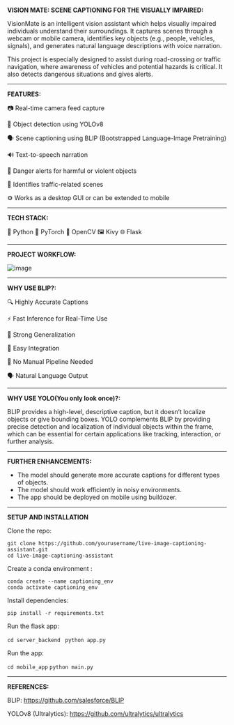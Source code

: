 **VISION MATE: SCENE CAPTIONING FOR THE VISUALLY IMPAIRED:**


VisionMate is an intelligent vision assistant which helps visually impaired individuals understand their surroundings. It captures scenes through a webcam or mobile camera, identifies key objects (e.g., people, vehicles, signals), and generates natural language descriptions with voice narration.

This project is especially designed to assist during road-crossing or traffic navigation, where awareness of vehicles and potential hazards is critical. It also detects dangerous situations and gives alerts.

---

**FEATURES:**


📷 Real-time camera feed capture

🧠 Object detection using YOLOv8

🗣️ Scene captioning using BLIP (Bootstrapped Language-Image Pretraining)

🔊 Text-to-speech narration

🛑 Danger alerts for harmful or violent objects

🚦 Identifies traffic-related scenes

⚙️ Works as a desktop GUI or can be extended to mobile

---

**TECH STACK:**



🐍 Python 🔦 PyTorch 📸 OpenCV 🖼️ Kivy 🌐 Flask

---


**PROJECT WORKFLOW:**

![image](https://github.com/user-attachments/assets/d777dc14-adfd-4c0d-8548-d61358e4e67b)

---

**WHY USE BLIP?:**

🔍 Highly Accurate Captions

⚡ Fast Inference for Real-Time Use

🧠 Strong Generalization

🧩 Easy Integration

🔧 No Manual Pipeline Needed

🗣️ Natural Language Output

---


**WHY USE YOLO(You only look once)?:**


BLIP provides a high-level, descriptive caption, but it doesn’t localize objects or give bounding boxes. YOLO complements BLIP by providing precise detection and localization of individual objects within the frame, which can be essential for certain applications like tracking, interaction, or further analysis.

---
  
**FURTHER ENHANCEMENTS:**


* The model should generate more accurate captions for different types of objects.  
* The model should work efficiently in noisy environments.  
* The app should be deployed on mobile using buildozer. 

---

**SETUP AND INSTALLATION**


Clone the repo:  

`git clone https://github.com/yourusername/live-image-captioning-assistant.git`  
`cd live-image-captioning-assistant`

Create a conda environment :

`conda create --name captioning_env`  
`conda activate captioning_env` 

Install dependencies:  

`pip install -r requirements.txt`

Run the flask app:  

`cd server_backend `
`python app.py`

Run the app:

`cd mobile_app`
`python main.py`

---


**REFERENCES:**

BLIP: https://github.com/salesforce/BLIP

YOLOv8 (Ultralytics): https://github.com/ultralytics/ultralytics

